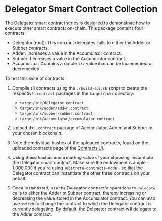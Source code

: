 # Delegator Smart Contract Collection

The Delegator smart contract series is designed to demonstrate how to execute other smart contracts on-chain. This package contains four contracts:

- Delegator (root): This contract delegates calls to either the Adder or Subber contracts.
- Adder: Increases a value in the Accumulator contract.
- Subber: Decreases a value in the Accumulator contract.
- Accumulator: Contains a simple `i32` value that can be incremented or decremented.

To test this suite of contracts:

1. Compile all contracts using the `./build-all.sh` script to create the respective `.contract` packages in the `target/ink/` directory:
   - `target/ink/delegator.contract`
   - `target/ink/adder/adder.contract`
   - `target/ink/subber/subber.contract`
   - `target/ink/accumulator/accumulator.contract`
   
2. Upload the `.contract` package of Accumulator, Adder, and Subber to your chosen blockchain.  

3. Note the individual hashes of the uploaded contracts, found on the uploaded contracts page of the [Contracts UI](https://contracts-ui.substrate.io/).

4. Using those hashes and a starting value of your choosing, instantiate the Delegator smart contract. Make sure the endowment is ample - 1,000,000 if you're using `substrate-contracts-node` - so that the Delegator contract can instantiate the other three contracts on your behalf.

5. Once instantiated, use the Delegator contract's operations to `delegate` calls to either the Adder or Subber contract, thereby increasing or decreasing the value stored in the Accumulator contract. You can also use `switch` to change the contract to which the Delegator contract is currently delegating. By default, the Delegator contract will delegate to the Adder contract.
